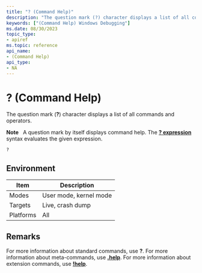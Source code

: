 ```yaml
---
title: "? (Command Help)"
description: "The question mark (?) character displays a list of all commands and operators.Note  A question mark by itself displays command help."
keywords: ["(Command Help) Windows Debugging"]
ms.date: 08/30/2023
topic_type:
- apiref
ms.topic: reference
api_name:
- (Command Help)
api_type:
- NA
---
```


# ? (Command Help)

The question mark (**?**) character displays a list of all commands and operators.

**Note**   A question mark by itself displays command help. The [**? expression**](---evaluate-expression-.md) syntax evaluates the given expression.

```dbgcmd
?
```

## Environment

|  Item  | Description          |
|--------|----------------------|
|Modes   |User mode, kernel mode|
|Targets |Live, crash dump      |
|Platforms|All                  |

## Remarks

For more information about standard commands, use **?**. For more information about meta-commands, use [**.help**](-help--meta-command-help-.md). For more information about extension commands, use [**!help**](-help.md).
